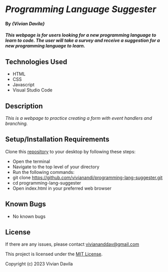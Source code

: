 # _Programming Language Suggester_

#### By _**{Vivian Davila}**_

#### _This webpage is for users looking for a new programming language to learn to code. The user will take a survey and receive a suggestion for a new programming language to learn._

## Technologies Used

* HTML
* CSS
* Javascript
* Visual Studio Code

## Description

_This is a webpage to practice creating a form with event handlers and branching._

## Setup/Installation Requirements
Clone this [repository](https://github.com/vivianandi/programming-lang-suggester.git) to your desktop by following these steps:

* Open the terminal 
* Navigate to the top level of your directory
* Run the following commands:
* git clone https://github.com/vivianandi/programming-lang-suggester.git
* cd programming-lang-suggester
* Open index.html in your preferred web browser

## Known Bugs

* No known bugs

## License

If there are any issues, please contact viviananddav@gmail.com

This project is licensed under the [MIT License](https://opensource.org/licenses/MIT).

Copyright (c) 2023 Vivian Davila
